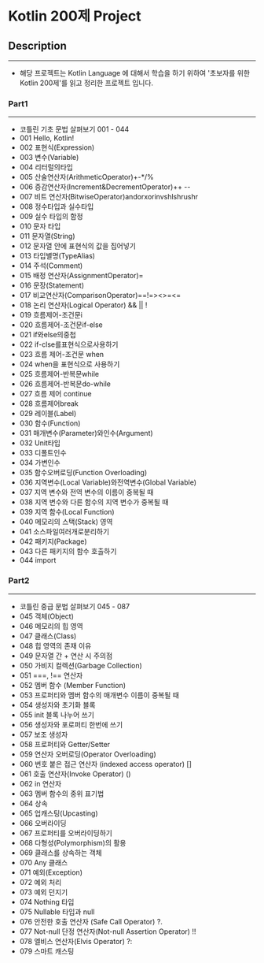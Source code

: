 # Kotlin 200제 Project

##

## Description
*** 
- 해당 프로젝트는 Kotlin Language 에 대해서 학습을 하기 위하여 '초보자를 위한 Kotlin 200제'를 읽고 정리한 프로젝트 입니다.

### Part1
***
- 코틀린 기초 문법 살펴보기 001 - 044
- 001 Hello, Kotlin!
- 002 표현식(Expression)
- 003 변수(Variable)
- 004 리터럴의타입
- 005 산술연산자(ArithmeticOperator)+-*/%
- 006 증감연산자(Increment&DecrementOperator)++ --
- 007 비트 연산자(BitwiseOperator)andorxorinvshlshrushr
- 008 정수타입과 실수타입
- 009 실수 타입의 함정
- 010 문자 타입
- 011 문자열(String)
- 012 문자열 안에 표현식의 값을 집어넣기
- 013 타입별명(TypeAlias)
- 014 주석(Comment)
- 015 배정 연산자(AssignmentOperator)=
- 016 문장(Statement)
- 017 비교연산자(ComparisonOperator)==!=><>=<=
- 018 논리 연산자(Logical Operator) && || !
- 019 흐름제어-조건문i
- 020 흐름제어-조건문if-else
- 021 if와else의중첩
- 022 if-clse를표현식으로사용하기
- 023 흐름 제어-조건문 when
- 024 when을 표현식으로 사용하기
- 025 흐름제어-반복문while
- 026 흐름제어-반복문do-while
- 027 흐름 제어 continue
- 028 흐름제어break
- 029 레이블(Label)
- 030 함수(Function)
- 031 매개변수(Parameter)와인수(Argument)
- 032 Unit타입
- 033 디폴트인수
- 034 가변인수
- 035 함수오버로딩(Function Overloading)
- 036 지역변수(Local Variable)와전역변수(Global Variable)
- 037 지역 변수와 전역 변수의 이름이 중복될 때
- 038 지역 변수와 다른 함수의 지역 변수가 중복될 때
- 039 지역 함수(Local Function)
- 040 메모리의 스택(Stack) 영역
- 041 소스파일여러개로분리하기
- 042 패키지(Package)
- 043 다른 패키지의 함수 호출하기
- 044 import

### Part2
***
- 코틀린 중급 문법 살펴보기 045 - 087
- 045 객체(Object)
- 046 메모리의 힙 영역
- 047 클래스(Class)
- 048 힙 영역의 존재 이유
- 049 문자열 간 + 연산 시 주의점
- 050 가비지 컬렉션(Garbage Collection)
- 051 ===, !== 연산자
- 052 멤버 함수 (Member Function)
- 053 프로퍼티와 멤버 함수의 매개변수 이름이 중복될 때
- 054 생성자와 초기화 블록
- 055 init 블록 나누어 쓰기
- 056 생성자와 포로퍼티 한번에 쓰기
- 057 보조 생성자
- 058 프로퍼티와 Getter/Setter
- 059 연산자 오버로딩(Operator Overloading)
- 060 번호 붙은 접근 연산자 (indexed access operator) []
- 061 호출 연산자(Invoke Operator) ()
- 062 in 연산자
- 063 멤버 함수의 중위 표기법
- 064 상속
- 065 업캐스팅(Upcasting)
- 066 오버라이딩
- 067 프로퍼티를 오버라이딩하기
- 068 다형성(Polymorphism)의 활용
- 069 클래스를 상속하는 객체
- 070 Any 클래스
- 071 예외(Exception)
- 072 예외 처리 
- 073 예외 던지기
- 074 Nothing 타입
- 075 Nullable 타입과 null
- 076 안전한 호출 연산자 (Safe Call Operator) ?.
- 077 Not-null 단정 연산자(Not-null Assertion Operator) !!
- 078 엘비스 연산자(Elvis Operator) ?:
- 079 스마트 캐스팅
